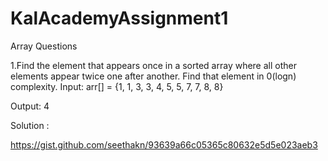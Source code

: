 # KalAcademyAssignment1
Array Questions

1.Find the element that appears once in a sorted array where all other elements appear twice one after another. Find that element in 0(logn) complexity.
Input:   arr[] = {1, 1, 3, 3, 4, 5, 5, 7, 7, 8, 8}

Output:  4      

Solution : 

https://gist.github.com/seethakn/93639a66c05365c80632e5d5e023aeb3
